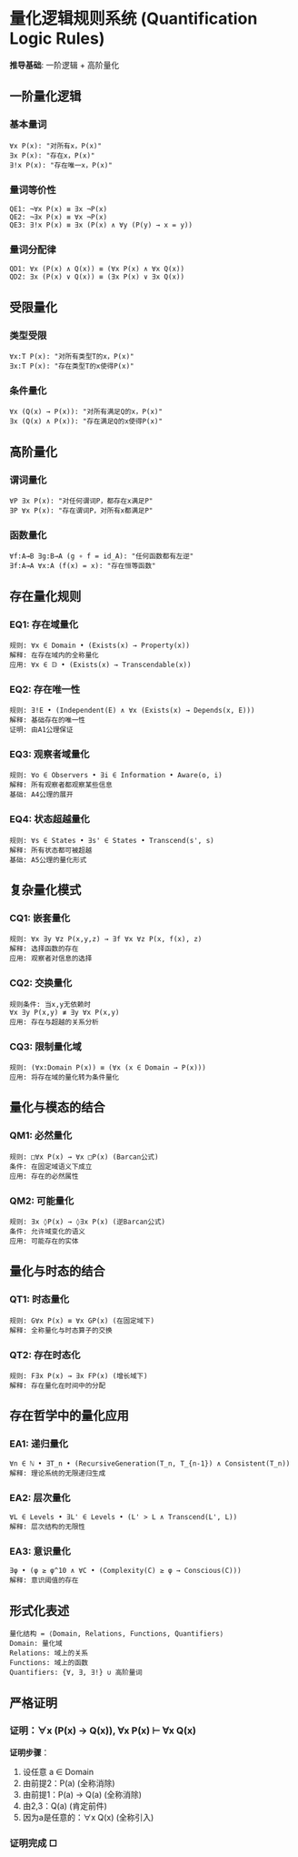 # 量化逻辑规则系统 (Quantification Logic Rules)  

**推导基础**: 一阶逻辑 + 高阶量化  

## 一阶量化逻辑  

### 基本量词  
```  
∀x P(x): "对所有x，P(x)"  
∃x P(x): "存在x，P(x)"  
∃!x P(x): "存在唯一x，P(x)"  
```  

### 量词等价性  
```  
QE1: ¬∀x P(x) ≡ ∃x ¬P(x)  
QE2: ¬∃x P(x) ≡ ∀x ¬P(x)  
QE3: ∃!x P(x) ≡ ∃x (P(x) ∧ ∀y (P(y) → x = y))  
```  

### 量词分配律  
```  
QD1: ∀x (P(x) ∧ Q(x)) ≡ (∀x P(x) ∧ ∀x Q(x))  
QD2: ∃x (P(x) ∨ Q(x)) ≡ (∃x P(x) ∨ ∃x Q(x))  
```  

## 受限量化  

### 类型受限  
```  
∀x:T P(x): "对所有类型T的x，P(x)"  
∃x:T P(x): "存在类型T的x使得P(x)"  
```  

### 条件量化  
```  
∀x (Q(x) → P(x)): "对所有满足Q的x，P(x)"  
∃x (Q(x) ∧ P(x)): "存在满足Q的x使得P(x)"  
```  

## 高阶量化  

### 谓词量化  
```  
∀P ∃x P(x): "对任何谓词P，都存在x满足P"  
∃P ∀x P(x): "存在谓词P，对所有x都满足P"  
```  

### 函数量化  
```  
∀f:A→B ∃g:B→A (g ∘ f = id_A): "任何函数都有左逆"  
∃f:A→A ∀x:A (f(x) = x): "存在恒等函数"  
```  

## 存在量化规则  

### EQ1: 存在域量化  
```  
规则: ∀x ∈ Domain • (Exists(x) → Property(x))  
解释: 在存在域内的全称量化  
应用: ∀x ∈ 𝔻 • (Exists(x) → Transcendable(x))  
```  

### EQ2: 存在唯一性  
```  
规则: ∃!E • (Independent(E) ∧ ∀x (Exists(x) → Depends(x, E)))  
解释: 基础存在的唯一性  
证明: 由A1公理保证  
```  

### EQ3: 观察者域量化  
```  
规则: ∀o ∈ Observers • ∃i ∈ Information • Aware(o, i)  
解释: 所有观察者都观察某些信息  
基础: A4公理的展开  
```  

### EQ4: 状态超越量化  
```  
规则: ∀s ∈ States • ∃s' ∈ States • Transcend(s', s)  
解释: 所有状态都可被超越  
基础: A5公理的量化形式  
```  

## 复杂量化模式  

### CQ1: 嵌套量化  
```  
规则: ∀x ∃y ∀z P(x,y,z) → ∃f ∀x ∀z P(x, f(x), z)  
解释: 选择函数的存在  
应用: 观察者对信息的选择  
```  

### CQ2: 交换量化  
```  
规则条件: 当x,y无依赖时  
∀x ∃y P(x,y) ≢ ∃y ∀x P(x,y)  
应用: 存在与超越的关系分析  
```  

### CQ3: 限制量化域  
```  
规则: (∀x:Domain P(x)) ≡ (∀x (x ∈ Domain → P(x)))  
应用: 将存在域的量化转为条件量化  
```  

## 量化与模态的结合  

### QM1: 必然量化  
```  
规则: □∀x P(x) → ∀x □P(x) (Barcan公式)  
条件: 在固定域语义下成立  
应用: 存在的必然属性  
```  

### QM2: 可能量化  
```  
规则: ∃x ◊P(x) → ◊∃x P(x) (逆Barcan公式)  
条件: 允许域变化的语义  
应用: 可能存在的实体  
```  

## 量化与时态的结合  

### QT1: 时态量化  
```  
规则: G∀x P(x) ≡ ∀x GP(x) (在固定域下)  
解释: 全称量化与时态算子的交换  
```  

### QT2: 存在时态化  
```  
规则: F∃x P(x) → ∃x FP(x) (增长域下)  
解释: 存在量化在时间中的分配  
```  

## 存在哲学中的量化应用  

### EA1: 递归量化  
```  
∀n ∈ ℕ • ∃T_n • (RecursiveGeneration(T_n, T_{n-1}) ∧ Consistent(T_n))  
解释: 理论系统的无限递归生成  
```  

### EA2: 层次量化  
```  
∀L ∈ Levels • ∃L' ∈ Levels • (L' > L ∧ Transcend(L', L))  
解释: 层次结构的无限性  
```  

### EA3: 意识量化  
```  
∃φ • (φ ≥ φ^10 ∧ ∀C • (Complexity(C) ≥ φ → Conscious(C)))  
解释: 意识阈值的存在  
```  

## 形式化表述  

```  
量化结构 = ⟨Domain, Relations, Functions, Quantifiers⟩  
Domain: 量化域  
Relations: 域上的关系  
Functions: 域上的函数  
Quantifiers: {∀, ∃, ∃!} ∪ 高阶量词  
```  

## 严格证明  

### 证明：∀x (P(x) → Q(x)), ∀x P(x) ⊢ ∀x Q(x)  

**证明步骤**：  
1. 设任意 a ∈ Domain  
2. 由前提2：P(a) (全称消除)  
3. 由前提1：P(a) → Q(a) (全称消除)  
4. 由2,3：Q(a) (肯定前件)  
5. 因为a是任意的：∀x Q(x) (全称引入)  

### 证明完成 □  